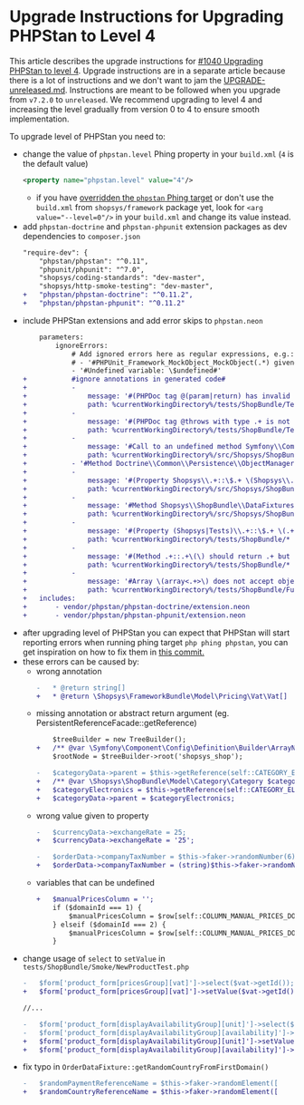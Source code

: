# Upgrade Instructions for Upgrading PHPStan to Level 4

This article describes the upgrade instructions for [#1040 Upgrading PHPStan to level 4](https://github.com/shopsys/shopsys/pull/1040).
Upgrade instructions are in a separate article because there is a lot of instructions and we don't want to jam the [UPGRADE-unreleased.md](/docs/upgrade/UPGRADE-unreleased.md). <!--- TODO change to released version -->
Instructions are meant to be followed when you upgrade from `v7.2.0` to `unreleased`. <!--- TODO change to released version -->
We recommend upgrading to level 4 and increasing the level gradually from version 0 to 4 to ensure smooth implementation.

To upgrade level of PHPStan you need to:
- change the value of `phpstan.level` Phing property in your `build.xml` (`4` is the default value)
    ```xml
    <property name="phpstan.level" value="4"/>
    ```
    - if you have [overridden the `phpstan` Phing target](/docs/introduction/console-commands-for-application-management-phing-targets.md#customization-of-phing-targets-and-properties) or don't use the `build.xml` from `shopsys/framework` package yet, look for `<arg value="--level=0"/>` in your `build.xml` and change its value instead.
- add `phpstan-doctrine` and `phpstan-phpunit` extension packages as dev dependencies to `composer.json`
    ```diff
    "require-dev": {
        "phpstan/phpstan": "^0.11",
        "phpunit/phpunit": "^7.0",
        "shopsys/coding-standards": "dev-master",
        "shopsys/http-smoke-testing": "dev-master",
    +   "phpstan/phpstan-doctrine": "^0.11.2",
    +   "phpstan/phpstan-phpunit": "^0.11.2"
    ```
- include PHPStan extensions and add error skips to `phpstan.neon`
    ```diff
        parameters:
            ignoreErrors:
                # Add ignored errors here as regular expressions, e.g.:
                # - '#PHPUnit_Framework_MockObject_MockObject(.*) given#'
                - '#Undefined variable: \$undefined#'
    +           #ignore annotations in generated code#
    +           -
    +               message: '#(PHPDoc tag @(param|return) has invalid value .+ expected TOKEN_IDENTIFIER at offset \d+)#'
    +               path: %currentWorkingDirectory%/tests/ShopBundle/Test/Codeception/_generated/AcceptanceTesterActions.php
    +           -
    +               message: '#(PHPDoc tag @throws with type .+ is not subtype of Throwable)#'
    +               path: %currentWorkingDirectory%/tests/ShopBundle/Test/Codeception/_generated/AcceptanceTesterActions.php
    +           -
    +               message: '#Call to an undefined method Symfony\\Component\\Config\\Definition\\Builder\\NodeParentInterface::end\(\)#'
    +               path: %currentWorkingDirectory%/src/Shopsys/ShopBundle/DependencyInjection/Configuration.php
    +           - '#Method Doctrine\\Common\\Persistence\\ObjectManager::flush\(\) invoked with 1 parameter, 0 required\.#'
    +           -
    +               message: '#(Property Shopsys\\.+::\$.+ \(Shopsys\\.+\) does not accept object\.)#'
    +               path: %currentWorkingDirectory%/src/Shopsys/ShopBundle/DataFixtures/*
    +           -
    +               message: '#Method Shopsys\\ShopBundle\\DataFixtures\\ProductDataFixtureReferenceInjector::.+\(\) should return array<.+> but returns array<string, object>\.#'
    +               path: %currentWorkingDirectory%/src/Shopsys/ShopBundle/DataFixtures/ProductDataFixtureReferenceInjector.php
    +           -
    +               message: '#(Property (Shopsys|Tests)\\.+::\$.+ \(.+\) does not accept object\.)#'
    +               path: %currentWorkingDirectory%/tests/ShopBundle/*
    +           -
    +               message: '#(Method .+::.+\(\) should return .+ but returns (object|Codeception\\Module).)#'
    +               path: %currentWorkingDirectory%/tests/ShopBundle/*
    +           -
    +               message: '#Array \(array<.+>\) does not accept object\.#'
    +               path: %currentWorkingDirectory%/tests/ShopBundle/Functional/Model/Product/ProductOnCurrentDomainFacadeCountDataTest.php
    +   includes:
    +       - vendor/phpstan/phpstan-doctrine/extension.neon
    +       - vendor/phpstan/phpstan-phpunit/extension.neon
    ```
- after upgrading level of PHPStan you can expect that PHPStan will start reporting errors when running phing target `php phing phpstan`, you can get inspiration on how to fix them in [this commit.]()
- these errors can be caused by:
    - wrong annotation
        ```diff
        -   * @return string[]
        +   * @return \Shopsys\FrameworkBundle\Model\Pricing\Vat\Vat[]  
        ```
    - missing annotation or abstract return argument (eg. PersistentReferenceFacade::getReference)
        ```diff
            $treeBuilder = new TreeBuilder();
        +   /** @var \Symfony\Component\Config\Definition\Builder\ArrayNodeDefinition $rootNode */
            $rootNode = $treeBuilder->root('shopsys_shop');
        ```
        ```diff
        -   $categoryData->parent = $this->getReference(self::CATEGORY_ELECTRONICS);
        +   /** @var \Shopsys\ShopBundle\Model\Category\Category $categoryElectronics */
        +   $categoryElectronics = $this->getReference(self::CATEGORY_ELECTRONICS);
        +   $categoryData->parent = $categoryElectronics;
        ```
    - wrong value given to property
        ```diff
        -   $currencyData->exchangeRate = 25;
        +   $currencyData->exchangeRate = '25';

        -   $orderData->companyTaxNumber = $this->faker->randomNumber(6);
        +   $orderData->companyTaxNumber = (string)$this->faker->randomNumber(6);
        ```
    - variables that can be undefined
        ```diff
        +   $manualPricesColumn = '';
            if ($domainId === 1) {
                $manualPricesColumn = $row[self::COLUMN_MANUAL_PRICES_DOMAIN_1];
            } elseif ($domainId === 2) {
                $manualPricesColumn = $row[self::COLUMN_MANUAL_PRICES_DOMAIN_2];
            }
        ```
- change usage of `select` to `setValue` in `tests/ShopBundle/Smoke/NewProductTest.php`
    ```diff
    -   $form['product_form[pricesGroup][vat]']->select($vat->getId());
    +   $form['product_form[pricesGroup][vat]']->setValue($vat->getId());

    //...

    -   $form['product_form[displayAvailabilityGroup][unit]']->select($unit->getId());
    -   $form['product_form[displayAvailabilityGroup][availability]']->select($availability->getId());
    +   $form['product_form[displayAvailabilityGroup][unit]']->setValue($unit->getId());
    +   $form['product_form[displayAvailabilityGroup][availability]']->setValue($availability->getId());
    ```
- fix typo in `OrderDataFixture::getRandomCountryFromFirstDomain()`
    ```diff
    -   $randomPaymentReferenceName = $this->faker->randomElement([
    +   $randomCountryReferenceName = $this->faker->randomElement([
    ```